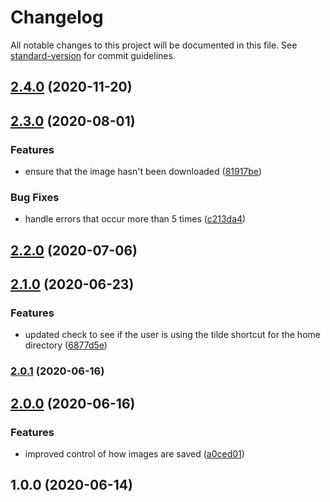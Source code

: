 # Changelog

All notable changes to this project will be documented in this file. See [standard-version](https://github.com/conventional-changelog/standard-version) for commit guidelines.

## [2.4.0](https://github.com/Norviah/acnh-images/compare/v2.3.0...v2.4.0) (2020-11-20)

## [2.3.0](https://github.com/Norviah/acnh-images/compare/v2.2.0...v2.3.0) (2020-08-01)


### Features

* ensure that the image hasn't been downloaded ([81917be](https://github.com/Norviah/acnh-images/commit/81917be4593c01fbf791baea68147eea61bfcb75))


### Bug Fixes

* handle errors that occur more than 5 times ([c213da4](https://github.com/Norviah/acnh-images/commit/c213da4f160b22831cf42b0dc1bad864ca26e054))

## [2.2.0](https://github.com/Norviah/acnh-images/compare/v2.1.0...v2.2.0) (2020-07-06)

## [2.1.0](https://github.com/Norviah/acnh-images/compare/v2.0.1...v2.1.0) (2020-06-23)


### Features

* updated check to see if the user is using the tilde shortcut for the home directory ([6877d5e](https://github.com/Norviah/acnh-images/commit/6877d5ea24fe0611219aa43ce407927da2d74572))

### [2.0.1](https://github.com/Norviah/acnh-images/compare/v2.0.0...v2.0.1) (2020-06-16)

## [2.0.0](https://github.com/Norviah/acnh-images/compare/v1.0.0...v2.0.0) (2020-06-16)


### Features

* improved control of how images are saved ([a0ced01](https://github.com/Norviah/acnh-images/commit/a0ced019cf4548680bdd62a99c4ba9f6eb1c5bca))

## 1.0.0 (2020-06-14)
